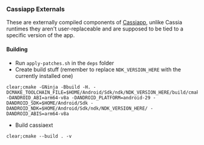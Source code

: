 ### Cassiapp Externals

These are externally compiled components of [Cassiapp](https://github.com/cassia-org/cassiapp), unlike Cassia runtimes they aren't user-replaceable and are supposed to be tied to a specific version of the app.

#### Building
* Run `apply-patches.sh` in the `deps` folder
* Create build stuff (remember to replace `NDK_VERSION_HERE` with the currently installed one)
```
clear;cmake -GNinja -Bbuild -H. -DCMAKE_TOOLCHAIN_FILE=$HOME/Android/Sdk/ndk/NDK_VERSION_HERE/build/cmake/android.toolchain.cmake -DANDROID_ABI=arm64-v8a -DANDROID_PLATFORM=android-29 -DANDROID_SDK=$HOME/Android/Sdk -DANDROID_NDK=$HOME/Android/Sdk/ndk/NDK_VERSION_HERE/ -DANDROID_ABIS=arm64-v8a
```
* Build cassiaext
```
clear;cmake --build . -v
```
